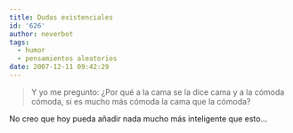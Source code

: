 ```yaml
---
title: Dudas existenciales
id: '626'
author: neverbot
tags:
  - humor
  - pensamientos aleatorios
date: 2007-12-11 09:42:29
---
```


> Y yo me pregunto: ¿Por qué a la cama se la dice cama y a la cómoda cómoda, si es mucho más cómoda la cama que la cómoda?

No creo que hoy pueda añadir nada mucho más inteligente que esto...